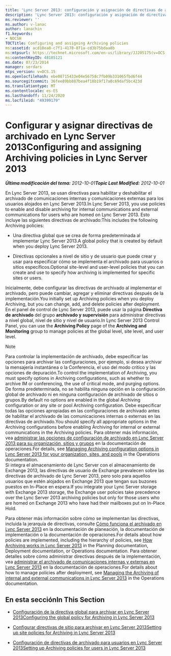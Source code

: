 ```yaml
---
title: 'Lync Server 2013: configuración y asignación de directivas de archivado'
description: 'Lync Server 2013: configuración y asignación de directivas de archivado.'
ms.reviewer: ''
ms.author: v-lanac
author: lanachin
f1.keywords:
- NOCSH
TOCTitle: Configuring and assigning Archiving policies
ms:assetid: acd18ea8-c7f1-4178-871a-cd3b75bdaa8b
ms:mtpsurl: https://technet.microsoft.com/en-us/library/JJ205175(v=OCS.15)
ms:contentKeyID: 48185121
ms.date: 07/23/2014
manager: serdars
mtps_version: v=OCS.15
ms.openlocfilehash: ebe08715433e04e56758c7fb09b331065fbd6f44
ms.sourcegitcommit: 36fee89bb887bea4f18b19f17a8c69daf5bc423d
ms.translationtype: MT
ms.contentlocale: es-ES
ms.lasthandoff: 11/24/2020
ms.locfileid: "49399179"
---
```

# <a name="configuring-and-assigning-archiving-policies-in-lync-server-2013"></a><span data-ttu-id="f92ef-103">Configurar y asignar directivas de archivado en Lync Server 2013</span><span class="sxs-lookup"><span data-stu-id="f92ef-103">Configuring and assigning Archiving policies in Lync Server 2013</span></span>

<div data-xmlns="http://www.w3.org/1999/xhtml">

<div class="topic" data-xmlns="http://www.w3.org/1999/xhtml" data-msxsl="urn:schemas-microsoft-com:xslt" data-cs="https://msdn.microsoft.com/">

<div data-asp="https://msdn2.microsoft.com/asp">



</div>

<div id="mainSection">

<div id="mainBody"><span data-ttu-id="f92ef-104">

<span> </span></span><span class="sxs-lookup"><span data-stu-id="f92ef-104">

<span> </span></span></span>

<span data-ttu-id="f92ef-105">_**Última modificación del tema:** 2012-10-01_</span><span class="sxs-lookup"><span data-stu-id="f92ef-105">_**Topic Last Modified:** 2012-10-01_</span></span>

<span data-ttu-id="f92ef-106">En Lync Server 2013, se usan directivas para habilitar y deshabilitar el archivado de comunicaciones internas y comunicaciones externas para los usuarios alojados en Lync Server 2013.</span><span class="sxs-lookup"><span data-stu-id="f92ef-106">In Lync Server 2013, you use policies to enable and disable archiving for internal communications and external communications for users who are homed on Lync Server 2013.</span></span> <span data-ttu-id="f92ef-107">Esto incluye las siguientes directivas de archivado:</span><span class="sxs-lookup"><span data-stu-id="f92ef-107">This includes the following Archiving policies:</span></span>

  - <span data-ttu-id="f92ef-108">Una directiva global que se crea de forma predeterminada al implementar Lync Server 2013.</span><span class="sxs-lookup"><span data-stu-id="f92ef-108">A global policy that is created by default when you deploy Lync Server 2013.</span></span>

  - <span data-ttu-id="f92ef-109">Directivas opcionales a nivel de sitio y de usuario que puede crear y usar para especificar cómo se implementa el archivado para usuarios o sitios específicos.</span><span class="sxs-lookup"><span data-stu-id="f92ef-109">Optional site-level and user-level policies that you can create and use to specify how archiving is implemented for specific sites or users.</span></span>

<span data-ttu-id="f92ef-110">Inicialmente, debe configurar las directivas de archivado al implementar el archivado, pero puede cambiar, agregar y eliminar directivas después de la implementación.</span><span class="sxs-lookup"><span data-stu-id="f92ef-110">You initially set up Archiving policies when you deploy Archiving, but you can change, add, and delete policies after deployment.</span></span> <span data-ttu-id="f92ef-111">En el panel de control de Lync Server 2013, puede usar la página **Directiva de archivado** del grupo **archivado y supervisión** para administrar directivas a nivel global, nivel de sitio y nivel de usuario.</span><span class="sxs-lookup"><span data-stu-id="f92ef-111">In Lync Server 2013 Control Panel, you can use the **Archiving Policy** page of the **Archiving and Monitoring** group to manage policies at the global level, site level, and user level.</span></span>

<div>


> [!NOTE]  
> <span data-ttu-id="f92ef-112">Para controlar la implementación de archivado, debe especificar las opciones para archivar las configuraciones, por ejemplo, si desea archivar la mensajería instantánea o la Conferencia, el uso del modo crítico y las opciones de depuración.</span><span class="sxs-lookup"><span data-stu-id="f92ef-112">To control the implementation of Archiving, you must specify options in Archiving configurations, such as whether to archive IM or conferencing, the use of critical mode, and purging options.</span></span> <span data-ttu-id="f92ef-113">De forma predeterminada, no se habilita ninguna opción en la configuración global de archivado ni en ninguna configuración de archivado de sitios o grupos.</span><span class="sxs-lookup"><span data-stu-id="f92ef-113">By default no options are enabled in the global Archiving configuration or any site or pool Archiving configuration.</span></span> <span data-ttu-id="f92ef-114">Debe especificar todas las opciones apropiadas en las configuraciones de archivado antes de habilitar el archivado de las comunicaciones internas o externas en las directivas de archivado.</span><span class="sxs-lookup"><span data-stu-id="f92ef-114">You should specify all appropriate options in the Archiving configurations before enabling Archiving for internal or external communications in the Archiving policies.</span></span> <span data-ttu-id="f92ef-115">Para obtener más información, vea <A href="lync-server-2013-managing-archiving-configuration-options-for-your-organization-sites-and-pools.md">administrar las opciones de configuración de archivado en Lync Server 2013 para su organización, sitios y grupos</A> en la documentación de operaciones.</span><span class="sxs-lookup"><span data-stu-id="f92ef-115">For details, see <A href="lync-server-2013-managing-archiving-configuration-options-for-your-organization-sites-and-pools.md">Managing Archiving configuration options in Lync Server 2013 for your organization, sites, and pools</A> in the Operations documentation.</span></span><BR><span data-ttu-id="f92ef-116">Si integra el almacenamiento de Lync Server con el almacenamiento de Exchange 2013, las directivas de usuario de Exchange prevalecen sobre las directivas de archivado de Lync Server 2013, pero solo para aquellos usuarios que estén alojados en Exchange 2013 que tengan sus buzones puestos en In-Place en espera.</span><span class="sxs-lookup"><span data-stu-id="f92ef-116">If you integrate your Lync Server storage with Exchange 2013 storage, the Exchange user policies take precedence over the Lync Server 2013 archiving policies but only for those users who are homed on Exchange 2013 who have had their mailboxes put on In-Place Hold.</span></span>



</div>

<span data-ttu-id="f92ef-117">Para obtener más información sobre cómo se implementan las directivas, incluida la jerarquía de directivas, consulte [Cómo funciona el archivado en Lync Server 2013](lync-server-2013-how-archiving-works.md) en la documentación de planeación, la documentación de implementación o la documentación de operaciones.</span><span class="sxs-lookup"><span data-stu-id="f92ef-117">For details about how policies are implemented, including the hierarchy of policies, see [How Archiving works in Lync Server 2013](lync-server-2013-how-archiving-works.md) in the Planning documentation, Deployment documentation, or Operations documentation.</span></span> <span data-ttu-id="f92ef-118">Para obtener detalles sobre cómo administrar directivas después de la implementación, vea [administrar el archivado de comunicaciones internas y externas en Lync Server 2013](lync-server-2013-managing-the-archiving-of-internal-and-external-communications.md) en la documentación de operaciones.</span><span class="sxs-lookup"><span data-stu-id="f92ef-118">For details about how to manage policies after deployment, see [Managing the Archiving of internal and external communications in Lync Server 2013](lync-server-2013-managing-the-archiving-of-internal-and-external-communications.md) in the Operations documentation.</span></span>

<div>

## <a name="in-this-section"></a><span data-ttu-id="f92ef-119">En esta sección</span><span class="sxs-lookup"><span data-stu-id="f92ef-119">In This Section</span></span>

  - [<span data-ttu-id="f92ef-120">Configuración de la directiva global para archivar en Lync Server 2013</span><span class="sxs-lookup"><span data-stu-id="f92ef-120">Configuring the global policy for Archiving in Lync Server 2013</span></span>](lync-server-2013-configuring-the-global-policy-for-archiving.md)

  - [<span data-ttu-id="f92ef-121">Configurar directivas de sitio para archivar en Lync Server 2013</span><span class="sxs-lookup"><span data-stu-id="f92ef-121">Setting up site policies for Archiving in Lync Server 2013</span></span>](lync-server-2013-setting-up-site-policies-for-archiving.md)

  - [<span data-ttu-id="f92ef-122">Configuración de directivas de archivado para usuarios en Lync Server 2013</span><span class="sxs-lookup"><span data-stu-id="f92ef-122">Setting up Archiving policies for users in Lync Server 2013</span></span>](lync-server-2013-setting-up-archiving-policies-for-users.md)

<span data-ttu-id="f92ef-123"></div>

</div>

<span> </span>

</div>

</div>

</span><span class="sxs-lookup"><span data-stu-id="f92ef-123"></div>

</div>

<span> </span>

</div>

</div>

</span></span></div>

